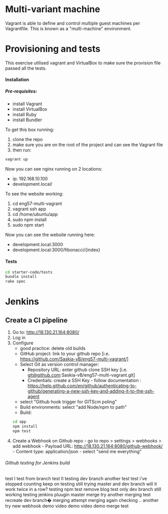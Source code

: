 # Multi-variant machine

Vagrant is able to define and control multiple guest machines per Vagrantfile. This is known as a "multi-machine" environment.

# Provisioning and tests

This exercise utilised vagrant and VirtualBox to make sure the provision file passed all the tests.

#### Installation

##### Pre-requisites:
- install Vagrant
- install VirtualBox
- install Ruby
- install Bundler

To get this box running:
1. clone the repo
2. make sure you are on the root of the project and can see the Vagrant file
3. then run:
```bash
vagrant up
```

Now you can see nginx running on 2 locations:
- ip: 192.168.10.100
- development.local/

To see the website working:
1. cd eng57-multi-vagrant
2. vagrant ssh app
3. cd /home/ubuntu/app
4. sudo npm install
5. sudo npm start

Now you can see the website running here:
- development.local:3000
- development.local:3000/fibonacci/{index}



#### Tests

```bash
cd starter-code/tests
bundle install
rake spec
```


# Jenkins

## Create a CI pipeline
 1. Go to: http://18.130.21.164:8080/
 2. Log in
 3. Configure
    - good practice: delete old builds
    - GitHub project: link to your github repo [i.e. https://github.com/Saskia-vB/eng57-multi-vagrant/]
    - Select Git as version control manager:
        - Repository URL: enter github clone SSH key [i.e. git@github.com:Saskia-vB/eng57-multi-vagrant.git]
        - Credentials: create a SSH Key - follow documentation : https://help.github.com/en/github/authenticating-to-github/generating-a-new-ssh-key-and-adding-it-to-the-ssh-agent
    - select "Github hook trigger for GITScm poling"
    - Build environments: select "add Node/npm to path"
    - Build:
    ```bash
    cd app
    npm install
    npm test
    ```
  4. Create a Webhook on Github repo - go to repo > settings > webhooks > add webhook
    - Payload URL: http://18.130.21.164:8080/github-webhook/
    - Content type: application/json
    - select "send me everything"



###### Github testing for Jenkins build
test I
test from branch
test II
testing dev branch
another test
test i've stopped counting
keep on testing
still trying
master and dev branch
will it work twice in a row?
testing
npm test
remove blog test
only dev branch
still working
testing jenkins pluugin
master merge try
another merging test
recreate dev branch�
merging attempt
merging again
checking
..
another try
new webhook
demo video
demo video
demo merge
test
